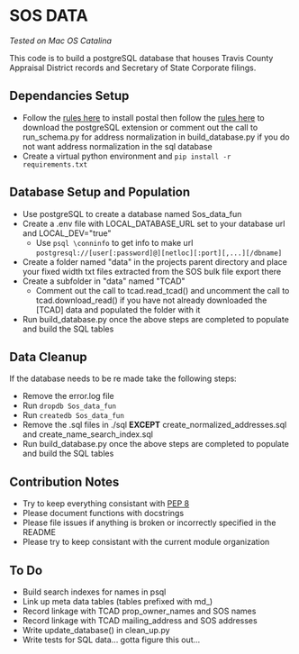# SOS DATA
*Tested on Mac OS Catalina*

This code is to build a postgreSQL database that houses Travis County Appraisal District records and Secretary of State Corporate filings. 
## Dependancies Setup 
- Follow the [rules here](https://github.com/openvenues/libpostal) to install postal then follow the [rules here](https://github.com/pramsey/pgsql-postal) to download the postgreSQL extension or comment out the call to run\_schema.py for address normalization in build\_database.py if you do not want address normalization in the sql database 
- Create a virtual python environment and `pip install -r requirements.txt`

## Database Setup and Population
- Use postgreSQL to create a database named Sos\_data\_fun
- Create a .env file with LOCAL\_DATABASE\_URL set to your database url and LOCAL\_DEV="true"
    - Use `psql \conninfo` to get info to make url `postgresql://[user[:password]@][netloc][:port][,...][/dbname]`
- Create a folder named "data" in the projects parent directory and place your fixed width txt files extracted from the SOS bulk file export there
- Create a subfolder in "data" named "TCAD"  
    - Comment out the call to tcad.read\_tcad() and uncomment the call to tcad.download\_read() if you have not already downloaded the [TCAD] data and populated the folder with it
- Run build\_database.py once the above steps are completed to populate and build the SQL tables

## Data Cleanup
If the database needs to be re made take the following steps:
- Remove the error.log file
- Run `dropdb Sos_data_fun`
- Run `createdb Sos_data_fun`
- Remove the .sql files in ./sql **EXCEPT** create\_normalized\_addresses.sql and create\_name\_search\_index.sql
- Run build\_database.py once the above steps are completed to populate and build the SQL tables

## Contribution Notes
- Try to keep everything consistant with [PEP 8](https://www.python.org/dev/peps/pep-0008/)
- Please document functions with docstrings 
- Please file issues if anything is broken or incorrectly specified in the README
- Please try to keep consistant with the current module organization

## To Do
- Build search indexes for names in psql
- Link up meta data tables (tables prefixed with md\_)  
- Record linkage with TCAD prop\_owner\_names and SOS names
- Record linkage with TCAD mailing\_address and SOS addresses
- Write update\_database() in clean\_up.py 
- Write tests for SQL data... gotta figure this out...
